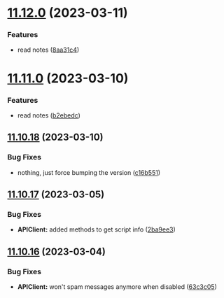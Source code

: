 # [11.12.0](https://github.com/Torwent/WaspLib/compare/v11.11.0...v11.12.0) (2023-03-11)


### Features

* read notes ([8aa31c4](https://github.com/Torwent/WaspLib/commit/8aa31c4717b9bdb94225538cdd49771ee46f3011))



# [11.11.0](https://github.com/Torwent/WaspLib/compare/v11.10.18...v11.11.0) (2023-03-10)


### Features

* read notes ([b2ebedc](https://github.com/Torwent/WaspLib/commit/b2ebedc2db503a58a4690c7645dab93df239c157))



## [11.10.18](https://github.com/Torwent/WaspLib/compare/v11.10.17...v11.10.18) (2023-03-10)


### Bug Fixes

* nothing, just force bumping the version  ([c16b551](https://github.com/Torwent/WaspLib/commit/c16b5514d657c63ebce148cd21a8a3013e35a87f))



## [11.10.17](https://github.com/Torwent/WaspLib/compare/v11.10.16...v11.10.17) (2023-03-05)


### Bug Fixes

* **APIClient:** added methods to get script info ([2ba9ee3](https://github.com/Torwent/WaspLib/commit/2ba9ee3b6d5392c23061bc1760b596a7576eecfa))



## [11.10.16](https://github.com/Torwent/WaspLib/compare/v11.10.15...v11.10.16) (2023-03-04)


### Bug Fixes

* **APIClient:** won't spam messages anymore when disabled ([63c3c05](https://github.com/Torwent/WaspLib/commit/63c3c05deed5fbd684cf80a70f625daaccbbaba6))




